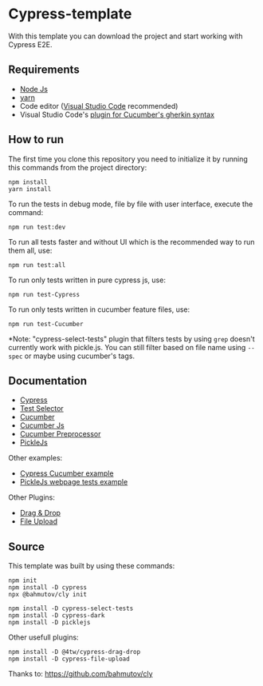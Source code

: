 # Cypress-template

With this template you can download the project and start working with Cypress E2E.

## Requirements
* [Node Js](https://nodejs.org)
* [yarn](https://yarnpkg.com/en/docs/install)
* Code editor ([Visual Studio Code](https://code.visualstudio.com) recommended)
* Visual Studio Code's [plugin for Cucumber's gherkin syntax](https://marketplace.visualstudio.com/items?itemName=alexkrechik.cucumberautocomplete)

## How to run
The first time you clone this repository you need to initialize it by running this commands from the project directory:
```
npm install
yarn install
```

To run the tests in debug mode, file by file with user interface, execute the command:
```
npm run test:dev
```

To run all tests faster and without UI which is the recommended way to run them all, use:
```
npm run test:all
```

To run only tests written in pure cypress js, use:
```
npm run test-Cypress
```

To run only tests written in cucumber feature files, use:
```
npm run test-Cucumber
```

*Note: "cypress-select-tests" plugin that filters tests by using `grep` doesn't currently work with pickle.js. You can still filter based on file name using `--spec` or maybe using cucumber's tags.

## Documentation

* [Cypress](https://docs.cypress.io/guides/overview/why-cypress.html)
* [Test Selector](https://github.com/bahmutov/cypress-select-tests#cypress-select-tests)
* [Cucumber](https://cucumber.io/docs)
* [Cucumber Js](https://github.com/cucumber/cucumber-js#cucumberjs)
* [Cucumber Preprocessor](https://github.com/TheBrainFamily/cypress-cucumber-preprocessor#run-cucumbergherkin-syntaxed-specs-with-cypressio)
* [PickleJs](https://www.picklejs.com)

Other examples:
* [Cypress Cucumber example](https://github.com/TheBrainFamily/cypress-cucumber-example)
* [PickleJs webpage tests example](https://github.com/hoverinc/picklejs/tree/master/website)

Other Plugins:
* [Drag & Drop](https://github.com/4teamwork/cypress-drag-drop#cypress-drag-drop)
* [File Upload](https://github.com/abramenal/cypress-file-upload#cypress-file-upload)


## Source
This template was built by using these commands:
```
npm init
npm install -D cypress
npx @bahmutov/cly init

npm install -D cypress-select-tests
npm install -D cypress-dark
npm install -D picklejs
```
Other usefull plugins:
```
npm install -D @4tw/cypress-drag-drop
npm install -D cypress-file-upload
```

Thanks to:
https://github.com/bahmutov/cly
